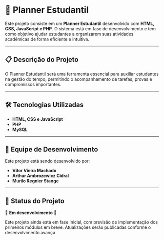 # 📅 Planner Estudantil

Este projeto consiste em um **Planner Estudantil** desenvolvido com **HTML, CSS, JavaScript e PHP**. O sistema está em fase de desenvolvimento e tem como objetivo ajudar estudantes a organizarem suas atividades acadêmicas de forma eficiente e intuitiva.

---

## 📋 Descrição do Projeto

O Planner Estudantil será uma ferramenta essencial para auxiliar estudantes na gestão do tempo, permitindo o acompanhamento de tarefas, provas e compromissos importantes.

---

## 🛠️ Tecnologias Utilizadas

- **HTML, CSS e JavaScript**
- **PHP** 
- **MySQL**

---


## 👥 Equipe de Desenvolvimento

Este projeto está sendo desenvolvido por:
- **Vitor Vieira Machado**
- **Arthur Ambrozewicz Cidral**
- **Murilo Regnier Stange**

---

## 📌 Status do Projeto

🚧 **Em desenvolvimento** 🚧

Este projeto ainda está em fase inicial, com previsão de implementação dos primeiros módulos em breve. Atualizações serão publicadas conforme o desenvolvimento avança.
